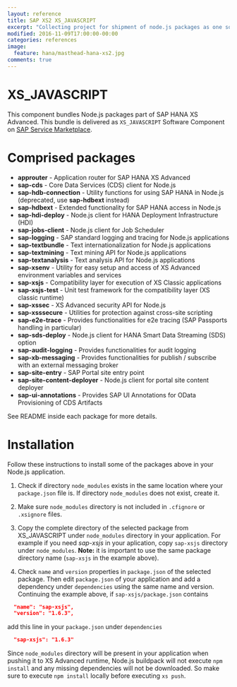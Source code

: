 ```yaml
---
layout: reference
title: SAP XS2 XS_JAVASCRIPT
excerpt: "Collecting project for shipment of node.js packages as one software component on Service Marketplace"
modified: 2016-11-09T17:00:00-00:00
categories: references
image:
  feature: hana/masthead-hana-xs2.jpg
comments: true
---
```


XS_JAVASCRIPT
=============

This component bundles Node.js packages part of SAP HANA XS Advanced.
This bundle is delivered as `XS_JAVASCRIPT` Software Component on [SAP Service Marketplace](http://service.sap.com).

# Comprised packages
* __approuter__ - Application router for SAP HANA XS Advanced
* __sap-cds__ - Core Data Services (CDS) client for Node.js
* __sap-hdb-connection__ - Utility functions for using SAP HANA in Node.js (deprecated, use __sap-hdbext__ instead)
* __sap-hdbext__ - Extended functionality for SAP HANA access in Node.js
* __sap-hdi-deploy__ - Node.js client for HANA Deployment Infrastructure (HDI)
* __sap-jobs-client__ - Node.js client for Job Scheduler
* __sap-logging__ - SAP standard logging and tracing for Node.js applications
* __sap-textbundle__ - Text internationalization for Node.js applications
* __sap-textmining__ - Text mining API for Node.js applications
* __sap-textanalysis__ - Text analysis API for Node.js applications
* __sap-xsenv__ - Utility for easy setup and access of XS Advanced environment variables and services
* __sap-xsjs__ - Compatibility layer for execution of XS Classic applications
* __sap-xsjs-test__ - Unit test framework for the compatibility layer (XS classic runtime)
* __sap-xssec__ - XS Advanced security API for Node.js
* __sap-xsssecure__ - Utilities for protection against cross-site scripting
* __sap-e2e-trace__ - Provides functionalities for e2e tracing (SAP Passports handling in particular)
* __sap-sds-deploy__ - Node.js client for HANA Smart Data Streaming (SDS) option
* __sap-audit-logging__ - Provides functionalities for audit logging
* __sap-xb-messaging__ - Provides functionalities for publish / subscribe with an external messaging broker
* __sap-site-entry__ - SAP Portal site entry point
* __sap-site-content-deployer__ - Node.js client for portal site content deployer
* __sap-ui-annotations__ - Provides SAP UI Annotations for OData Provisioning of CDS Artifacts

See README inside each package for more details.

# Installation

Follow these instructions to install some of the packages above in your Node.js application.

1. Check if directory `node_modules` exists in the same location where your `package.json` file is.
If directory `node_modules` does not exist, create it.

2. Make sure `node_modules` directory is not included in `.cfignore` or `.xsignore` files.

3. Copy the complete directory of the selected package from XS_JAVASCRIPT under `node_modules` directory in your application.
For example if you need _sap-xsjs_ in your aplication, copy `sap-xsjs` directory under `node_modules`.
**Note:** it is important to use the same package directory name (`sap-xsjs` in the example above).

4. Check `name` and `version` properties in `package.json` of the selected package.
Then edit `package.json` of your application and add a dependency under `dependencies`
using the same name and version. Continuing the example above, if `sap-xsjs/package.json` contains
```json
  "name": "sap-xsjs",
  "version": "1.6.3",
```
add this line in your `package.json` under `dependencies`
```json
  "sap-xsjs": "1.6.3"
```

Since `node_modules` directory will be present in your application when pushing it to
XS Advanced runtime, Node.js buildpack will not execute `npm install` and any missing
dependencies will not be downloaded. So make sure to execute `npm install` locally
before executing `xs push`.

